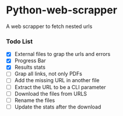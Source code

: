 # Python-web-scrapper

A web scrapper to fetch nested urls

### Todo List
- [x] External files to grap the urls and errors
- [x] Progress Bar
- [x] Results stats
- [ ] Grap all links, not only PDFs
- [ ] Add the missing URL in another file
- [ ] Extract the URL to be a CLI parameter
- [ ] Download the files from URLS
- [ ] Rename the files
- [ ] Update the stats after the download
